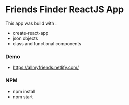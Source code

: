 # Friends Finder ReactJS App

This app was build with :
* create-react-app
* json objects
* class and functional components

### Demo 

* https://allmyfriends.netlify.com/


### NPM
* npm install
* npm start
